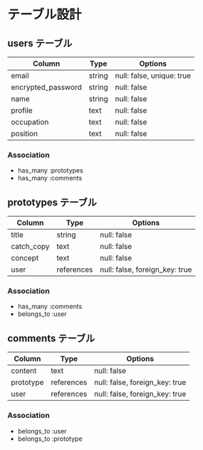 # テーブル設計

## users テーブル

| Column               | Type        | Options                       |
| -------------------- | ----------- | ----------------------------- |
| email                | string      | null: false, unique: true     |
| encrypted_password   | string      | null: false                   |
| name                 | string      | null: false                   |
| profile              | text        | null: false                   |
| occupation           | text        | null: false                   |
| position             | text        | null: false                   |

### Association

- has_many :prototypes
- has_many :comments


## prototypes テーブル

| Column               | Type        | Options                        |
| -------------------- | ------------| ------------------------------ |
| title                | string      | null: false                    |
| catch_copy            | text        | null: false                    |
| concept              | text        | null: false                    |
| user                 | references  | null: false, foreign_key: true |

### Association

- has_many :comments
- belongs_to :user


## comments テーブル

| Column               | Type        | Options                        |
| -------------------- | ------------| ------------------------------ |
| content              | text        | null: false                    |
| prototype            | references  | null: false, foreign_key: true |
| user                 | references  | null: false, foreign_key: true |

### Association

- belongs_to :user
- belongs_to :prototype
